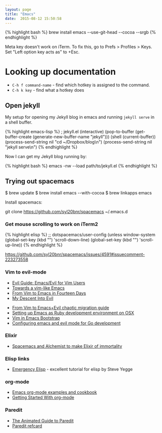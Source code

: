 ```yaml
---
layout: page
title: "Emacs"
date:  2015-08-12 15:50:58
---
```


{% highlight bash %}
brew install emacs --use-git-head --cocoa --srgb
{% endhighlight %}

Meta key doesn't work on iTerm.
To fix this, go to Prefs > Profiles > Keys.
Set "Left option key acts as" to +Esc.

# Looking up documentation

- `C-h f command-name` - find which hotkey is assigned to the command.
- `C-h k key` - find what a hotkey does

## Open jekyll

My setup for opening my Jekyll blog in emacs
and running `jekyll serve` in a shell buffer.

{% highlight emacs-lisp %}
; jekyll.el
(interactive)
(pop-to-buffer (get-buffer-create (generate-new-buffer-name "jekyll")))
(shell (current-buffer))
(process-send-string nil "cd ~/Dropbox/blog\n")
(process-send-string nil "jekyll serve\n")
{% endhighlight %}

Now I can get my Jekyll blog running by:

{% highlight bash %}
emacs -nw --load path/to/jekyll.el
{% endhighlight %}

## Trying out spacemacs

$ brew update
$ brew install emacs --with-cocoa
$ brew linkapps emacs

Install spacemacs:

git clone https://github.com/syl20bnr/spacemacs ~/.emacs.d

### Get mouse scrolling to work on iTerm2

{% highlight elisp %}
;; dotspacemacs/user-config
(unless window-system
  (global-set-key (kbd "<mouse-4>") 'scroll-down-line)
  (global-set-key (kbd "<mouse-5>") 'scroll-up-line))
{% endhighlight %}

<https://github.com/syl20bnr/spacemacs/issues/4591#issuecomment-223273558>

### Vim to evil-mode

- [Evil Guide: Emacs/Evil for Vim Users](https://github.com/noctuid/evil-guide)
- [Towards a vim-like Emacs](http://nathantypanski.com/blog/2014-08-03-a-vim-like-emacs-config.html)
- [From Vim to Emacs in Fourteen Days](http://blog.aaronbieber.com/2015/05/24/from-vim-to-emacs-in-fourteen-days.html)
- [My Descent Into Evil](https://medium.com/@bryangarza/my-descent-into-evil-98f7017475b6)
* [From Vim to Emacs+Evil chaotic migration guide](http://juanjoalvarez.net/es/detail/2014/sep/19/vim-emacsevil-chaotic-migration-guide/)
* [Setting up Emacs as Ruby development environment on OSX](http://crypt.codemancers.com/posts/2013-09-26-setting-up-emacs-as-development-environment-on-osx/)
* [Vim in Emacs Bootstrap](http://bling.github.io/blog/2013/09/09/vim-in-emacs-bootstrap/)
* [Configuring emacs and evil mode for Go development](http://jen20.com/2015/02/06/configuring-emacs-for-go-part-1.html)


### Elixir

- [Spacemacs and Alchemist to make Elixir of immortality](http://www.zohaib.me/spacemacs-and-alchemist-to-make-elixir-of-immortality/)

### Elisp links

* [Emergency Elisp](http://steve-yegge.blogspot.in/2008/01/emergency-elisp.html) -
  excellent tutorial for elisp by Steve Yegge

### org-mode

- [Emacs org-mode examples and cookbook](http://ehneilsen.net/notebook/orgExamples/org-examples.html)
- [Getting Started With org-mode](https://www.youtube.com/watch?v=SzA2YODtgK4)

### Paredit

- [The Animated Guide to Paredit](http://danmidwood.com/content/2014/11/21/animated-paredit.html)
- [Paredit refcard](http://pub.gajendra.net/src/paredit-refcard.pdf)

